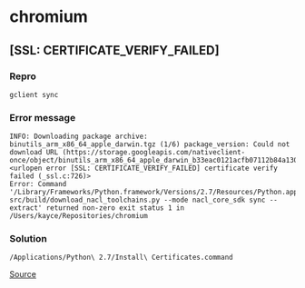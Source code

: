 # chromium

## [SSL: CERTIFICATE_VERIFY_FAILED]

### Repro

    gclient sync
    
### Error message

    INFO: Downloading package archive: binutils_arm_x86_64_apple_darwin.tgz (1/6) package_version: Could not download URL (https://storage.googleapis.com/nativeclient-once/object/binutils_arm_x86_64_apple_darwin_b33eac0121acfb07112b84a130824382abab91e2.tgz): <urlopen error [SSL: CERTIFICATE_VERIFY_FAILED] certificate verify failed (_ssl.c:726)>
    Error: Command '/Library/Frameworks/Python.framework/Versions/2.7/Resources/Python.app/Contents/MacOS/Python src/build/download_nacl_toolchains.py --mode nacl_core_sdk sync --extract' returned non-zero exit status 1 in /Users/kayce/Repositories/chromium
    
### Solution

    /Applications/Python\ 2.7/Install\ Certificates.command
    
[Source](https://stackoverflow.com/questions/27835619/urllib-and-ssl-certificate-verify-failed-error#comment72358900_42334357)
